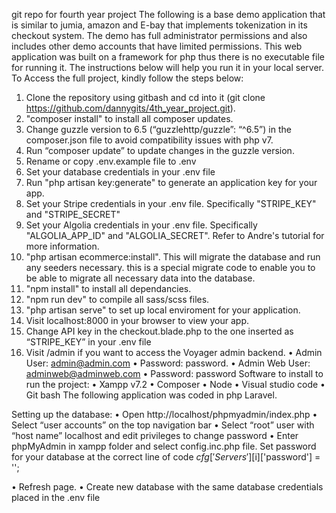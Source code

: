 git repo for fourth year project
The following is a base demo application that is similar to jumia, amazon and E-bay that implements tokenization in its checkout system. The demo has full administrator permissions and also includes other demo accounts that have limited permissions. This web application was built on a framework for php thus there is no executable file for running it. The instructions below will help you run it in your local server.
To Access the full project, kindly follow the steps below:
1.	Clone the repository using gitbash and cd into it (git clone https://github.com/dannygits/4th_year_project.git).
2.	"composer install" to install all composer updates.
3.	Change guzzle version to 6.5 (“guzzlehttp/guzzle”: “^6.5”) in the composer.json file to avoid compatibility issues with php v7.
4.	Run “composer update” to update changes in the guzzle version. 
5.	Rename or copy .env.example file to .env
6.	Set your database credentials in your .env file
7.	Run "php artisan key:generate" to generate an application key for your app.
8.	Set your Stripe credentials in your .env file. Specifically "STRIPE_KEY" and "STRIPE_SECRET"
9.	Set your Algolia credentials in your .env file. Specifically "ALGOLIA_APP_ID" and "ALGOLIA_SECRET". Refer to Andre's tutorial for more information.
10.	"php artisan ecommerce:install". This will migrate the database and run any seeders necessary. this is a special migrate code to enable you to be able to migrate all necessary data into the database.
11.	"npm install" to install all dependancies.
12.	"npm run dev" to compile all sass/scss files.
13.	"php artisan serve" to set up local enviroment for your application.
14.	Visit localhost:8000 in your browser to view your app.
15.	Change API key in the checkout.blade.php to the one inserted as “STRIPE_KEY” in your .env file
16.	Visit /admin if you want to access the Voyager admin backend.
•	Admin User: admin@admin.com
•	Password: password.
•	Admin Web User: adminweb@adminweb.com
•	Password: password
Software to install to run the project:
•	Xampp v7.2
•	Composer
•	Node
•	Visual studio code
•	Git bash
The following application was coded in php Laravel.

Setting up the database:
•	Open http://localhost/phpmyadmin/index.php
•	Select “user accounts” on the top navigation bar
•	Select “root” user with “host name” localhost and edit privileges to change password
•	Enter phpMyAdmin in xampp folder and select config.inc.php file. Set password for your database at the correct line of code 
$cfg['Servers'][$i]['password'] = '';

•	Refresh page.
•	Create new database with the same database credentials placed in the .env file
